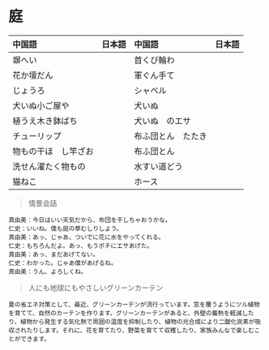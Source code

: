 # 庭

| 中国語        | 日本語 | 中国語        | 日本語 |
| :------------ | :----- | :------------ | :----- |
| <ruby>塀へい</ruby> |        | <ruby>首くび輪わ</ruby> |        |
| <ruby>花か壇だん</ruby> |        | <ruby>軍ぐん手て</ruby> |        |
| <ruby>じょうろ</ruby> |        | <ruby>シャベル</ruby> |        |
| <ruby>犬いぬ小ご屋や</ruby> |        | <ruby>犬いぬ</ruby> |        |
| <ruby>植うえ木き鉢ばち</ruby> |        | <ruby>犬いぬ　のエサ</ruby> |        |
| <ruby>チューリップ</ruby> |        | <ruby>布ふ団とん　たたき</ruby> |        |
| <ruby>物もの干ほ　し竿ざお</ruby> |        | <ruby>布ふ団とん</ruby> |        |
| <ruby>洗せん濯たく物もの</ruby> |        | <ruby>水すい道どう</ruby> |        |
| <ruby>猫ねこ</ruby> |        | <ruby>ホース</ruby> |        |

> 情景会話

```text
真由美：今日はいい天気だから、布団を干しちゃおうかな。
仁史：いいね。僕も庭の草むしりしよう。
真由美：あっ、じゃあ、ついでに花に水をやってくれる。
仁史：もちろんだよ。あっ、もうポチにエサあげた。
真由美：あっ、まだあげてない。
仁史：わかった。じゃあ僕があげるね。
真由美：うん、よろしくね。
```

> 人にも地球にもやさしいグリーンカーテン

```text
夏の省エネ対策として、最近、グリーンカーテンが流行っています。窓を覆うようにツル植物を育てて、自然のカーテンを作ります。グリーンカーテンがあると、外壁の蓄熱を軽減したり、植物から発生する気化熱で周囲の温度を抑制したり、植物の光合成により二酸化炭素が吸収されたりします。それに、花を育てたり、野菜を育てて収穫したり、家族みんなで楽しむことができます。
```
